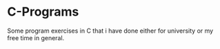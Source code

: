 # C-Programs
Some program exercises in C that i have done either for university or my free time in general.
